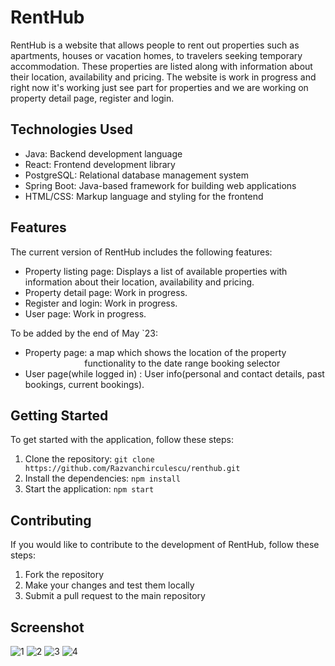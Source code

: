 # RentHub

RentHub is a website that allows people to rent out properties such as apartments, houses or vacation homes, to travelers seeking temporary accommodation. These properties are listed along with information about their location, availability and pricing. The website is work in progress and right now it's working just see part for properties and we are working on property detail page, register and login.

## Technologies Used

- Java: Backend development language
- React: Frontend development library
- PostgreSQL: Relational database management system
- Spring Boot: Java-based framework for building web applications
- HTML/CSS: Markup language and styling for the frontend

## Features

The current version of RentHub includes the following features:

- Property listing page: Displays a list of available properties with information about their location, availability and pricing.
- Property detail page: Work in progress.
- Register and login: Work in progress.
- User page: Work in progress.

To be added by the end of May `23:

- Property page: a map which shows the location of the property<br>
               &nbsp;&nbsp;&nbsp;&nbsp;&nbsp;&nbsp;&nbsp;&nbsp;&nbsp;&nbsp;&nbsp;
                &nbsp;&nbsp;&nbsp;&nbsp;&nbsp;&nbsp;&nbsp;&nbsp;&nbsp;&nbsp;&nbsp;
               functionality to the date range booking selector
- User page(while logged in) : User info(personal and contact details, past bookings, current bookings).

## Getting Started

To get started with the application, follow these steps:

1. Clone the repository: `git clone https://github.com/Razvanchirculescu/renthub.git`
2. Install the dependencies: `npm install`
3. Start the application: `npm start`

## Contributing

If you would like to contribute to the development of RentHub, follow these steps:

1. Fork the repository
2. Make your changes and test them locally
3. Submit a pull request to the main repository

## Screenshot



![1](https://drive.google.com/uc?id=1iF5WHNFftlbwjFnkCGBlzQaZ08CJrpQR)
![2](https://drive.google.com/uc?id=1gvYrk-MExF3WxC4NSz1T80P9eiDCoSHi)
![3](https://drive.google.com/uc?id=1NMgykjRFvUxZWSVvxbzgy0Bjj15_XQ6q)
![4](https://drive.google.com/uc?id=1sJYzxMO_J3pkHS9wU1atbqbd3VWUY6Ew)


